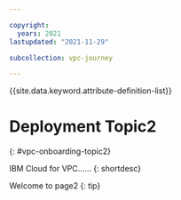 ```yaml
---

copyright:
  years: 2021
lastupdated: "2021-11-29"

subcollection: vpc-journey

---
```


{{site.data.keyword.attribute-definition-list}}

# Deployment Topic2
{: #vpc-onboarding-topic2}

IBM Cloud for VPC...... 
{: shortdesc}

Welcome to page2
{: tip}



